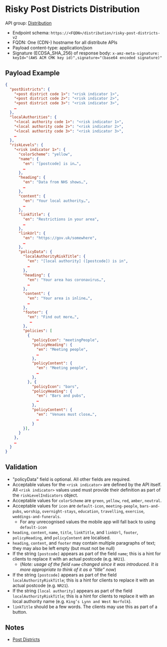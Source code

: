 # Risky Post Districts Distribution

API group: [Distribution](../guidebook.md#system-apis-and-interfaces)

- Endpoint schema: ```https://<FQDN>/distribution/risky-post-districts-v2```
- FQDN: One (CDN-) hostname for all distribute APIs
- Payload content-type: application/json
- Signature (ECDSA_SHA_256) of response body: ```x-amz-meta-signature: keyId="(AWS ACM CMK key id)",signature="(base64 encoded signature)"```

## Payload Example

```json
{
  "postDistricts": {
    "<post district code 1>": "<risk indicator 1>",
    "<post district code 2>": "<risk indicator 2>",
    "<post district code 3>": "<risk indicator 3>",
    …
  },
  "localAuthorities": {
    "<local authority code 1>": "<risk indicator 1>",
    "<local authority code 2>": "<risk indicator 2>",
    "<local authority code 3>": "<risk indicator 3>",
    …
  },
  "riskLevels": {
    "<risk indicator 1>": {
      "colorScheme": "yellow",
      "name": {
        "en": "[postcode] is in…",
        …
      },
      "heading": {
        "en": "Data from NHS shows…",
        …
      },
      "content": {
        "en": "Your local authority…",
        …
      },
      "linkTitle": {
        "en": "Restrictions in your area",
        …
      },
      "linkUrl": {
        "en": "https://gov.uk/somewhere",
        …
      },
      "policyData": {
        "localAuthorityRiskTitle": {
          "en": "[local authority] ([postcode]) is in",
          …
        },
        "heading": {
          "en": "Your area has coronavirus…",
          …
        },
        "content": {
          "en": "Your area is inline…",
          …
        },
        "footer": {
          "en": "Find out more…",
           …
        },
        "policies": [
          {
            "policyIcon": "meetingPeople",
            "policyHeading": {
              "en": "Meeting people",
              …
            },
            "policyContent": {
              "en": "Meeting people",
              …
            },
          }, {
            "policyIcon": "bars",
            "policyHeading": {
              "en": "Bars and pubs",
              …
            },
            "policyContent": {
              "en": "Venues must close…",
              …
            }
        }],
      }
    },
    …
  }
}
```

## Validation

- "policyData" field is optional. All other fields are required.
- Acceptable values for the `<risk indicator>` are defined by the API itself. All `<risk indicator>` values used must provide their definition as part of the `riskLevelIndicators` object.
- Acceptable values for `colorScheme` are `green`, `yellow`, `red`, `amber`, `neutral`.
- Acceptable values for `icon` are `default-icon`, `meeting-people`, `bars-and-pubs`, `worship`, `overnight-stays`, `education`, `travelling`, `exercise`, `weddings-and-funerals`.
  - For any unrecognised values the mobile app will fall back to using `default-icon`
- `heading`, `content`, `name`, `title`, `linkTitle`, and `linkUrl`, `footer`, `policyHeading`, and `policyContent` are localised.
- `heading`, `content`, and `footer` may contain multiple paragraphs of text; they may also be left empty (but must not be null)
- If the string `[postcode]` appears as part of the field `name`; this is a hint for clients to replace it with an actual postcode (e.g. `NR21`).
  - (_Note: usage of the field `name` changed since it was introduced. It is more appropriate to think of it as a “title” now_)
- If the string `[postcode]` appears as part of the field `localAuthorityRiskTitle`; this is a hint for clients to replace it with an actual postcode (e.g. `NR21`).
- If the string `[local authority]` appears as part of the field `localAuthorityRiskTitle`; this is a hint for clients to replace it with an local authority name (e.g. `King’s Lynn and West Norfolk`).
- `linkTitle` should be a few words. The clients may use this as part of a button.

## Notes

- [Post Districts](https://en.wikipedia.org/wiki/List_of_postcode_districts_in_the_United_Kingdom)
